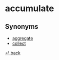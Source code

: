 accumulate
==========

Synonyms
--------

  - [aggregate](./aggregate.md)
  - [collect](./collect.md)

[↵ back](README.md)
